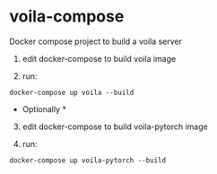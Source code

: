 # voila-compose
Docker compose project to build a voila server

1. edit docker-compose to build voila image 

2. run:

```
docker-compose up voila --build 
```
* Optionally *
3. edit docker-compose to build voila-pytorch image

4. run:

```
docker-compose up voila-pytorch --build
```
